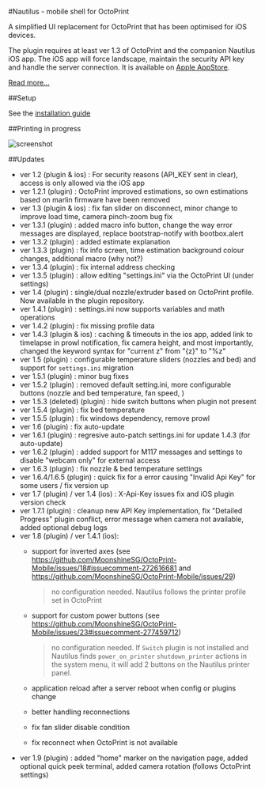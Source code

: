 #Nautilus - mobile shell for OctoPrint


A simplified UI replacement for OctoPrint that has been optimised for iOS devices. 

The plugin requires at least ver 1.3 of OctoPrint and the companion Nautilus iOS app. The iOS app will force landscape, maintain the security API key and handle the server connection. It is available on [Apple AppStore](https://itunes.apple.com/us/app/id1125992543). 

[Read more...](https://github.com/MoonshineSG/OctoPrint-Mobile/wiki)

##Setup


See the [installation guide](https://github.com/MoonshineSG/OctoPrint-Mobile/wiki/Install)

##Printing in progress

![screenshot](https://moonshinesg.github.io/images/nautilus/printing.gif)

##Updates
 
 - ver 1.2  (plugin & ios) : For security reasons (API_KEY sent in clear), access is only allowed via the iOS app
 - ver 1.2.1 (plugin) : OctoPrint improved estimations, so own estimations based on marlin firmware have been removed
 - ver 1.3 (plugin & ios) : fix fan slider on disconnect, minor change to improve load time, camera pinch-zoom bug fix
 - ver 1.3.1 (plugin) : added macro info button, change the  way error messages are displayed, replace bootstrap-notify with bootbox.alert
 - ver 1.3.2 (plugin) : added estimate explanation
 - ver 1.3.3 (plugin) : fix info screen, time estimation background colour changes, additional macro (why not?)
 - ver 1.3.4 (plugin) : fix internal address checking
 - ver 1.3.5 (plugin) : allow editing "settings.ini" via the OctoPrint UI (under settings)
 - ver 1.4   (plugin) : single/dual nozzle/extruder based on OctoPrint profile. Now available in the plugin repository.
 - ver 1.4.1 (plugin) : settings.ini now supports variables and math operations
 - ver 1.4.2 (plugin) : fix missing profile data
 - ver 1.4.3 (plugin & ios) : caching & timeouts in the ios app, added link to timelapse in prowl notification, fix camera height, and most importantly, changed the keyword syntax for "current z" from "{z}" to "%z" 
 - ver 1.5   (plugin) : configurable temperature sliders (nozzles and bed) and support for `settings.ini` migration
 - ver 1.5.1 (plugin) : minor bug fixes
 - ver 1.5.2 (plugin) : removed default setting.ini, more configurable buttons (nozzle and bed temperature, fan speed, )
 - ver 1.5.3 (deleted) (plugin) : hide switch buttons when plugin not present
 - ver 1.5.4 (plugin) : fix bed temperature 
 - ver 1.5.5 (plugin) : fix windows dependency, remove prowl
 - ver 1.6   (plugin) : fix auto-update
 - ver 1.6.1 (plugin) : regresive auto-patch settings.ini for update 1.4.3 (for auto-update)
 - ver 1.6.2 (plugin) : added support for M117 messages and settings to disable "webcam only" for external access
 - ver 1.6.3 (plugin) : fix nozzle & bed temperature settings
 - ver 1.6.4/1.6.5 (plugin) : quick fix for a error causing "Invalid Api Key" for some users  / fix version up 
 - ver 1.7 (plugin) / ver 1.4 (ios) : X-Api-Key issues fix and iOS plugin version check
 - ver 1.7.1 (plugin) : cleanup new API Key implementation, fix "Detailed Progress" plugin conflict, error message when camera not available, added optional debug logs
 - ver 1.8 (plugin) / ver 1.4.1 (ios): 
	- support for inverted axes (see https://github.com/MoonshineSG/OctoPrint-Mobile/issues/18#issuecomment-272616681 and https://github.com/MoonshineSG/OctoPrint-Mobile/issues/29)
	
		> no configuration needed. Nautilus follows the printer profile set in OctoPrint
	
	- support for custom power buttons (see https://github.com/MoonshineSG/OctoPrint-Mobile/issues/23#issuecomment-277459712)
	
		> no configuration needed. If `Switch` plugin is not installed and Nautilus finds `power_on_printer` `shutdown_printer` actions in the system menu, it will add 2 buttons on the Nautilus printer panel. 
	
	- application reload after a server reboot when config or plugins change
	- better handling reconnections
	- fix fan slider disable condition
	- fix reconnect when OctoPrint is not available
 - ver 1.9 (plugin) : added "home" marker on the navigation page, added optional quick peek terminal, added camera rotation (follows OctoPrint settings)

